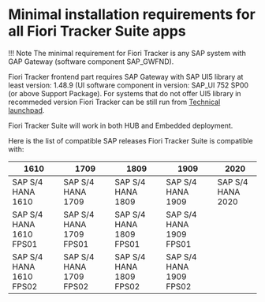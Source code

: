 # Minimal installation requirements for all Fiori Tracker Suite apps

!!! Note
    The minimal requirement for Fiori Tracker is any SAP system with GAP Gateway (software component SAP_GWFND).

Fiori Tracker frontend part requires SAP Gateway with SAP UI5 library at least version: 1.48.9 (UI software component in version: SAP_UI 752 SP00 (or above Support Package). For systems that do not offer UI5 library in recommeded version Fiori Tracker can be still run from [Technical launchpad](../ui5lib-options.md).

Fiori Tracker Suite will work in both HUB and Embedded deployment.

Here is the list of compatible SAP releases Fiori Tracker Suite is compatible with:

|1610|1709|1809|1909|2020|
|--|--|--|--|--|
|SAP S/4 HANA 1610 |SAP S/4 HANA 1709|SAP S/4 HANA 1809|SAP S/4 HANA 1909|SAP S/4 HANA 2020|
|SAP S/4 HANA 1610 FPS01|SAP S/4 HANA 1709 FPS01|SAP S/4 HANA 1809 FPS01|SAP S/4 HANA 1909 FPS01||
|SAP S/4 HANA 1610 FPS02|SAP S/4 HANA 1709 FPS02|SAP S/4 HANA 1809 FPS02|SAP S/4 HANA 1909 FPS02||





